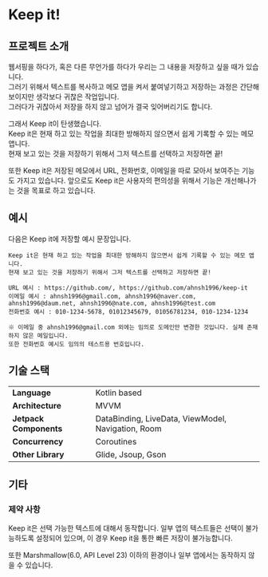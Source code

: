 # Keep it!
## 프로젝트 소개
웹서핑을 하다가, 혹은 다른 무언가를 하다가 우리는 그 내용을 저장하고 싶을 때가 있습니다.  
그러기 위해서 텍스트를 복사하고 메모 앱을 켜서 붙여넣기하고 저장하는 과정은 간단해 보이지만 생각보다 귀찮은 작업입니다.  
그러다가 귀찮아서 저장을 하지 않고 넘어가 결국 잊어버리기도 합니다.

그래서 Keep it이 탄생했습니다.  
Keep it은 현재 하고 있는 작업을 최대한 방해하지 않으면서 쉽게 기록할 수 있는 메모 앱니다.  
현재 보고 있는 것을 저장하기 위해서 그저 텍스트를 선택하고 저장하면 끝!

또한 Keep it은 저장된 메모에서 URL, 전화번호, 이메일을 따로 모아서 보여주는 기능도 가지고 있습니다.
앞으로도 Keep it은 사용자의 편의성을 위해서 기능은 개선해나가는 것을 목표로 하고 있습니다.

## 예시
다음은 Keep it에 저장할 예시 문장입니다.  
```
Keep it은 현재 하고 있는 작업을 최대한 방해하지 않으면서 쉽게 기록할 수 있는 메모 앱니다.  
현재 보고 있는 것을 저장하기 위해서 그저 텍스트를 선택하고 저장하면 끝!

URL 예시 : https://github.com/, https://github.com/ahnsh1996/keep-it
이메일 예시 : ahnsh1996@gmail.com, ahnsh1996@naver.com, ahnsh1996@daum.net, ahnsh1996@nate.com, ahnsh1996@test.com
전화번호 예시 : 010-1234-5678, 01012345679, 01056781234, 010-1234-1234

※ 이메일 중 ahnsh1996@gmail.com 외에는 임의로 도메인만 변경한 것입니다. 실제 존재하지 않은 메일입니다.
또한 전화번호 예시도 임의의 테스트용 번호입니다.
```

## 기술 스택	
<table>
  <tr>
    <td><b>Language</b></td>
    <td>Kotlin based</td>
  </tr>
  <tr>
    <td><b>Architecture</b></td>
    <td>MVVM</td>
  </tr>
  <tr>
    <td><b>Jetpack Components</b></td>
    <td>DataBinding, LiveData, ViewModel, Navigation, Room</td>
  </tr>
  <tr>
    <td><b>Concurrency</b></td>
    <td>Coroutines</td>
  </tr>
  <tr>
    <td><b>Other Library</b></td>
    <td>Glide, Jsoup, Gson</td>
  </tr>
</table>

## 기타
### 제약 사항
Keep it은 선택 가능한 텍스트에 대해서 동작합니다.
일부 앱의 텍스트들은 선택이 불가능하도록 설정되어 있으며, 이 경우 Keep it을 통한 빠른 저장이 불가능합니다.

또한 Marshmallow(6.0, API Level 23) 이하의 환경이나 일부 앱에서는 동작하지 않을 수 있습니다.

